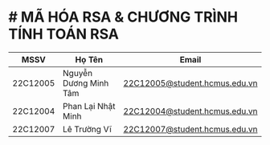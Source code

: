 # # MÃ HÓA RSA  & CHƯƠNG TRÌNH TÍNH TOÁN RSA

|  MSSV|Họ Tên  |Email|
|--|--|--|
|22C12005| Nguyễn Dương Minh Tâm |22C12005@student.hcmus.edu.vn|
|22C12004| Phan Lại Nhật Minh |22C12004@student.hcmus.edu.vn|
|22C12007| Lê Trường Vĩ |22C12007@student.hcmus.edu.vn|
